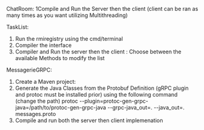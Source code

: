 ChatRoom:
1Compile and Run the Server then the client (client can be ran as many times as you want utilizing Multithreading)

TaskList:
1.  Run the rmiregistry using the cmd/terminal
2.  Compiler the interface
3.  Compiler and Run the server then the client :
  Choose between the available Methods to modify the list

MessagerieGRPC:
1.  Create a Maven project:
2.  Generate the Java Classes from the Protobuf Definition (gRPC plugin and protoc must be installed prior)
  using the following command (change the path) protoc --plugin=protoc-gen-grpc-java=/path/to/protoc-gen-grpc-java --grpc-java_out=. --java_out=. messages.proto
3.  Compile and run both the server then client implemenation 
 
